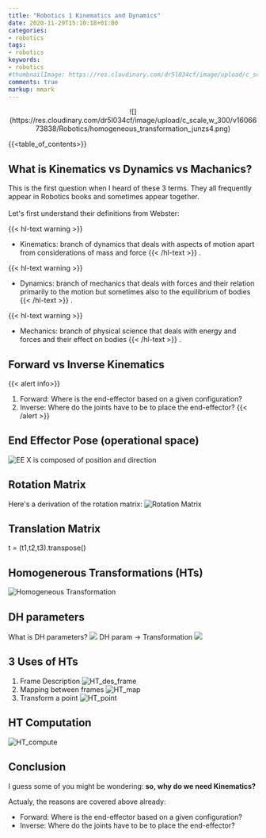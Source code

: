 ```yaml
---
title: "Robotics 1 Kinematics and Dynamics"
date: 2020-11-29T15:10:18+01:00
categories:
- robotics
tags:
- robotics
keywords:
- robotics
#thumbnailImage: https://res.cloudinary.com/dr5l034cf/image/upload/c_scale,w_300/v1606673838/Robotics/homogeneous_transformation_junzs4.png
comments: true
markup: mmark
---
```

<center>
![](https://res.cloudinary.com/dr5l034cf/image/upload/c_scale,w_300/v1606673838/Robotics/homogeneous_transformation_junzs4.png)
</center>

<!--more-->

{{<table_of_contents>}}

## What is Kinematics vs Dynamics vs Machanics?
This is the first question when I heard of these 3 terms. They all frequently appear in Robotics books and sometimes appear together.\
\
 Let's first understand their definitions from Webster:

{{< hl-text warning >}}
- Kinematics: branch of dynamics that deals with aspects of
motion apart from considerations of mass and force
{{< /hl-text >}}
.

{{< hl-text warning >}}
- Dynamics: branch of mechanics that deals with forces and
their relation primarily to the motion but sometimes also
to the equilibrium of bodies
{{< /hl-text >}}
.

{{< hl-text warning >}}
- Mechanics: branch of physical science that deals with
energy and forces and their effect on bodies
{{< /hl-text >}}
.




## Forward vs Inverse Kinematics
{{< alert info>}} 
1. Forward: Where is the end-effector based on a given configuration?
2. Inverse: Where do the joints have to be to place the end-effector? 
{{< /alert >}}


## End Effector Pose (operational space)
![EE](https://res.cloudinary.com/dr5l034cf/image/upload/c_scale,w_104/v1606677467/Robotics/EE_pose_y0hjns.png)
X is composed of position and direction

## Rotation Matrix
Here's a derivation of the rotation matrix:
![Rotation Matrix](https://res.cloudinary.com/dr5l034cf/image/upload/c_scale,w_500/v1606672132/Robotics/rotation_Matrix_oure92.png)

## Translation Matrix
t = (t1,t2,t3).transpose()

## Homogenerous Transformations (HTs)
![Homogeneous Transformation](https://res.cloudinary.com/dr5l034cf/image/upload/c_scale,w_358/v1606673838/Robotics/homogeneous_transformation_junzs4.png)

## DH parameters
What is DH parameters?
![](https://upload.wikimedia.org/wikipedia/commons/thumb/d/d8/DHParameter.png/519px-DHParameter.png)
DH param -> Transformation
![](https://res.cloudinary.com/dr5l034cf/image/upload/v1606688863/Robotics/DH_jo2a8a.jpg)

## 3 Uses of HTs
1. Frame Description
![HT_des_frame](https://res.cloudinary.com/dr5l034cf/image/upload/c_scale,w_500/v1606675298/Robotics/HT_des_frame_io6gse.png)
2. Mapping between frames
![HT_map](https://res.cloudinary.com/dr5l034cf/image/upload/c_scale,w_500/v1606675298/Robotics/HT_map_between_frames_m8g736.png)
3. Transform a point
![HT_point](https://res.cloudinary.com/dr5l034cf/image/upload/c_scale,w_500/v1606675394/Robotics/HT_transform_point_vsp2y2.png)
## HT Computation
![HT_compute](https://res.cloudinary.com/dr5l034cf/image/upload/c_scale,w_358/v1606675522/Robotics/HT_compute_rwamn0.png)

## Conclusion
I guess some of you might be wondering: **so, why do we need Kinematics?**

Actualy, the reasons are covered above already:
- Forward: Where is the end-effector based on a given configuration?
- Inverse: Where do the joints have to be to place the end-effector?


